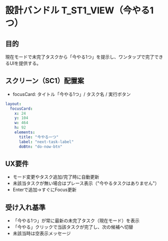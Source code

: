 # 設計バンドル T_ST1_VIEW（今やる1つ）

## 目的
現在モードで未完了タスクから「今やる1つ」を提示し、ワンタップで完了できるUIを提供する。

## スクリーン（SC1）配置案
- focusCard: タイトル「今やる1つ」/ タスク名 / 実行ボタン

```yaml
layout:
  focusCard:
    x: 24
    y: 104
    w: 464
    h: 92
    elements:
      title: "今やる一つ"
      label: "next-task-label"
      doBtn: "do-now-btn"
```

## UX要件
- モード変更やタスク追加/完了時に自動更新
- 未該当タスクが無い場合はプレース表示（"今やるタスクはありません"）
- Enterで追加→すぐにFocus更新

## 受け入れ基準
- 「今やる1つ」が常に最新の未完了タスク（現在モード）を表示
- 「今やる」クリックで当該タスクが完了し、次の候補へ切替
- 未該当時は空表示メッセージ

